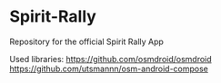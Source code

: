 # Spirit-Rally
Repository for the official Spirit Rally App

Used libraries:
https://github.com/osmdroid/osmdroid
https://github.com/utsmannn/osm-android-compose
